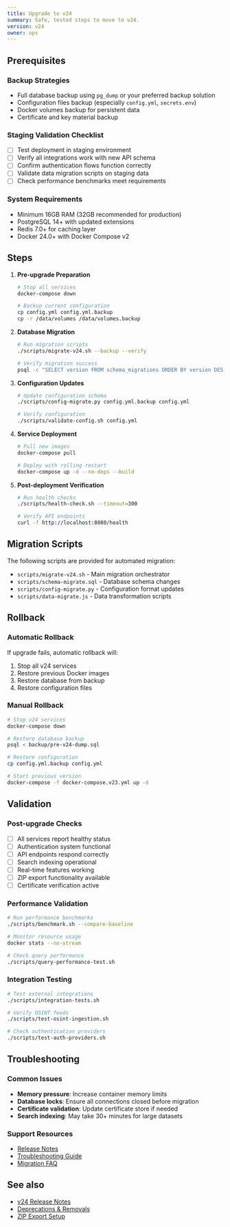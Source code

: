 ```yaml
---
title: Upgrade to v24
summary: Safe, tested steps to move to v24.
version: v24
owner: ops
---
```


## Prerequisites

### Backup Strategies
- Full database backup using `pg_dump` or your preferred backup solution
- Configuration files backup (especially `config.yml`, `secrets.env`)
- Docker volumes backup for persistent data
- Certificate and key material backup

### Staging Validation Checklist
- [ ] Test deployment in staging environment
- [ ] Verify all integrations work with new API schema
- [ ] Confirm authentication flows function correctly
- [ ] Validate data migration scripts on staging data
- [ ] Check performance benchmarks meet requirements

### System Requirements
- Minimum 16GB RAM (32GB recommended for production)
- PostgreSQL 14+ with updated extensions
- Redis 7.0+ for caching layer
- Docker 24.0+ with Docker Compose v2

## Steps

1. **Pre-upgrade Preparation**
   ```bash
   # Stop all services
   docker-compose down
   
   # Backup current configuration
   cp config.yml config.yml.backup
   cp -r /data/volumes /data/volumes.backup
   ```

2. **Database Migration**
   ```bash
   # Run migration scripts
   ./scripts/migrate-v24.sh --backup --verify
   
   # Verify migration success
   psql -c "SELECT version FROM schema_migrations ORDER BY version DESC LIMIT 1;"
   ```

3. **Configuration Updates**
   ```bash
   # Update configuration schema
   ./scripts/config-migrate.py config.yml.backup config.yml
   
   # Verify configuration
   ./scripts/validate-config.sh config.yml
   ```

4. **Service Deployment**
   ```bash
   # Pull new images
   docker-compose pull
   
   # Deploy with rolling restart
   docker-compose up -d --no-deps --build
   ```

5. **Post-deployment Verification**
   ```bash
   # Run health checks
   ./scripts/health-check.sh --timeout=300
   
   # Verify API endpoints
   curl -f http://localhost:8080/health
   ```

## Migration Scripts

The following scripts are provided for automated migration:

- `scripts/migrate-v24.sh` - Main migration orchestrator
- `scripts/schema-migrate.sql` - Database schema changes
- `scripts/config-migrate.py` - Configuration format updates
- `scripts/data-migrate.js` - Data transformation scripts

## Rollback

### Automatic Rollback
If upgrade fails, automatic rollback will:
1. Stop all v24 services
2. Restore previous Docker images
3. Restore database from backup
4. Restore configuration files

### Manual Rollback
```bash
# Stop v24 services
docker-compose down

# Restore database backup
psql < backup/pre-v24-dump.sql

# Restore configuration
cp config.yml.backup config.yml

# Start previous version
docker-compose -f docker-compose.v23.yml up -d
```

## Validation

### Post-upgrade Checks
- [ ] All services report healthy status
- [ ] Authentication system functional
- [ ] API endpoints respond correctly
- [ ] Search indexing operational
- [ ] Real-time features working
- [ ] ZIP export functionality available
- [ ] Certificate verification active

### Performance Validation
```bash
# Run performance benchmarks
./scripts/benchmark.sh --compare-baseline

# Monitor resource usage
docker stats --no-stream

# Check query performance
./scripts/query-performance-test.sh
```

### Integration Testing
```bash
# Test external integrations
./scripts/integration-tests.sh

# Verify OSINT feeds
./scripts/test-osint-ingestion.sh

# Check authentication providers
./scripts/test-auth-providers.sh
```

## Troubleshooting

### Common Issues
- **Memory pressure**: Increase container memory limits
- **Database locks**: Ensure all connections closed before migration
- **Certificate validation**: Update certificate store if needed
- **Search indexing**: May take 30+ minutes for large datasets

### Support Resources
- [Release Notes](../releases/v24.md)
- [Troubleshooting Guide](../support/troubleshooting.md)
- [Migration FAQ](../support/migration-faq.md)

## See also
- [v24 Release Notes](../releases/v24.md)
- [Deprecations & Removals](../reference/deprecations.md)
- [ZIP Export Setup](zip-export.md)

